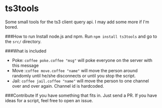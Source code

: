 ts3tools
========

Some small tools for the ts3 client query api. I may add some more if I'm bored.

###How to run
Install node.js and npm. Run `npm install ts3tools` and go to the `src/` directory.

###What is included
 
* Poke: `coffee poke.coffee "msg"` will poke everyone on the server with this message
* Move :`coffee move.coffee "name"` will move the person around randomly until he/she disconnects 
or until you stop the script. 
* Jail: `coffee jail.coffee "name"` will move the person to one channel over and over again. 
Channel id is hardcoded.

###Contribute
If you have something that fits in. Just send a PR. If you have ideas for a script, feel free to 
open an issue.
